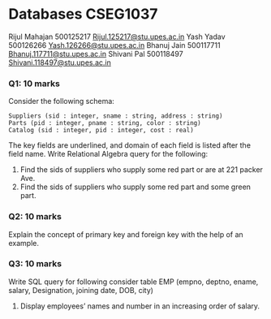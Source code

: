 
# Databases CSEG1037


Rijul Mahajan	500125217	Rijul.125217@stu.upes.ac.in
Yash Yadav	500126266	Yash.126266@stu.upes.ac.in
Bhanuj Jain	500117711	Bhanuj.117711@stu.upes.ac.in
Shivani Pal	500118497	Shivani.118497@stu.upes.ac.in


### Q1: 10 marks
Consider the following schema:
```
Suppliers (sid : integer, sname : string, address : string)
Parts (pid : integer, pname : string, color : string)
Catalog (sid : integer, pid : integer, cost : real)
```
The key fields are underlined, and domain of each field is listed after the field name. Write Relational Algebra query for the following:

1. Find the sids of suppliers who supply some red part or are at 221 packer Ave.
2. Find the sids of suppliers who supply some red part and some green part.

### Q2: 10 marks
Explain the concept of primary key and foreign key with the help of an example.

### Q3: 10 marks
Write SQL query for following consider table EMP (empno, deptno, ename, salary, Designation, joining date, DOB, city)
1. Display employees’ names and number in an increasing order of salary.

